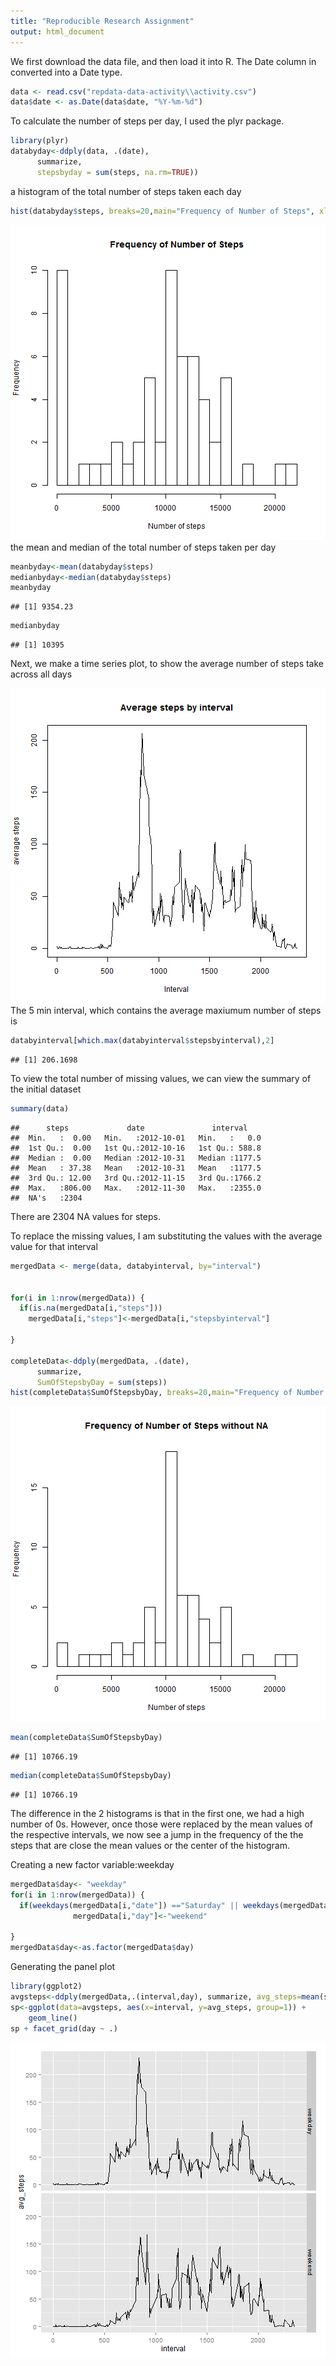 ```yaml
---
title: "Reproducible Research Assignment"
output: html_document
---
```


We first download the data file, and then load it into R. The Date column in converted into a Date type.


```r
data <- read.csv("repdata-data-activity\\activity.csv")
data$date <- as.Date(data$date, "%Y-%m-%d")
```

To calculate the number of steps per day, I used the plyr package.

```r
library(plyr)
databyday<-ddply(data, .(date), 
      summarize, 
      stepsbyday = sum(steps, na.rm=TRUE))
```
a histogram of the total number of steps taken each day

```r
hist(databyday$steps, breaks=20,main="Frequency of Number of Steps", xlab="Number of steps")
```

![plot of chunk unnamed-chunk-3](figure/unnamed-chunk-3-1.png) 
the mean and median of the total number of steps taken per day

```r
meanbyday<-mean(databyday$steps)
medianbyday<-median(databyday$steps)
meanbyday
```

```
## [1] 9354.23
```

```r
medianbyday
```

```
## [1] 10395
```

Next, we make a time series plot, to show the average number of steps take across all days

![plot of chunk unnamed-chunk-5](figure/unnamed-chunk-5-1.png) 
The 5 min interval, which contains the average maxiumum number of steps is

```r
databyinterval[which.max(databyinterval$stepsbyinterval),2]
```

```
## [1] 206.1698
```

To view the total number of missing values, we can view the summary of the initial dataset

```r
summary(data)
```

```
##      steps             date               interval     
##  Min.   :  0.00   Min.   :2012-10-01   Min.   :   0.0  
##  1st Qu.:  0.00   1st Qu.:2012-10-16   1st Qu.: 588.8  
##  Median :  0.00   Median :2012-10-31   Median :1177.5  
##  Mean   : 37.38   Mean   :2012-10-31   Mean   :1177.5  
##  3rd Qu.: 12.00   3rd Qu.:2012-11-15   3rd Qu.:1766.2  
##  Max.   :806.00   Max.   :2012-11-30   Max.   :2355.0  
##  NA's   :2304
```

There are 2304 NA values for steps.

To replace the missing values, I am substituting the values with the average value for that interval

```r
mergedData <- merge(data, databyinterval, by="interval")


for(i in 1:nrow(mergedData)) {
  if(is.na(mergedData[i,"steps"]))
    mergedData[i,"steps"]<-mergedData[i,"stepsbyinterval"]
    
}

completeData<-ddply(mergedData, .(date), 
      summarize, 
      SumOfStepsbyDay = sum(steps))
hist(completeData$SumOfStepsbyDay, breaks=20,main="Frequency of Number of Steps without NA", xlab="Number of steps")
```

![plot of chunk unnamed-chunk-8](figure/unnamed-chunk-8-1.png) 

```r
mean(completeData$SumOfStepsbyDay)
```

```
## [1] 10766.19
```

```r
median(completeData$SumOfStepsbyDay)
```

```
## [1] 10766.19
```

The difference in the 2 histograms is that in the first one, we had a high number of 0s. However,  once those were replaced by the mean values of the respective intervals, we now see a jump in the frequency of the the steps that are close the mean values or the center of the histogram.

Creating a new factor variable:weekday

```r
mergedData$day<- "weekday"
for(i in 1:nrow(mergedData)) {
  if(weekdays(mergedData[i,"date"]) =="Saturday" || weekdays(mergedData[i,"date"]) =="Sunday")
              mergedData[i,"day"]<-"weekend"
      
}
mergedData$day<-as.factor(mergedData$day)
```

Generating the panel plot

```r
library(ggplot2)
avgsteps<-ddply(mergedData,.(interval,day), summarize, avg_steps=mean(steps))
sp<-ggplot(data=avgsteps, aes(x=interval, y=avg_steps, group=1)) +
    geom_line()
sp + facet_grid(day ~ .)
```

![plot of chunk unnamed-chunk-10](figure/unnamed-chunk-10-1.png) 

